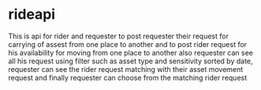 # rideapi
This is api for rider and requester to post requester their request for carrying of assest from one place to another and to post rider request for his availability for moving from one place to another also requester can see all his request using filter such as asset type and sensitivity sorted by date, requester can see the rider request matching with their asset movement request and finally requester can choose from the matching rider request
